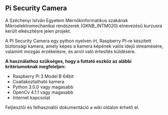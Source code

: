 ## Pi Security Camera

 A Széchenyi István Egyetem Mérnökinformatikus szakának Mikroelektromechanikai rendszerek (GKNB_INTM020) elnevezésű kurzusra került elkészítésre jelen projekt.

 A PI Security Camera egy python nyelven írt, Raspberry PI-re készített biztonsági kamera, amely képes a kamera képének valós idejű streamésére, valamint mozgás érzékelésre, és arról való értesítés küldésére.

 **A használathoz szükséges, hogy a futtató eszköz az alábbi kritériumoknak megfeleljen:**

* Raspberry Pi 3 Model B 64bit
* Csatlakoztatható kamera
* Python 3.0.0 vagy magasabb
* OpenCv 4.1.1 vagy magasabb
* Internet kapcsolat

Feljlesztői és felhasználói dokumentáció a wiki oldalon érhető el.
